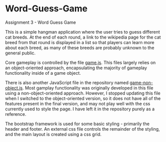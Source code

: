 # Word-Guess-Game

Assignment 3 - Word Guess Game

This is a simple hangman application where the user tries to guess different cat breeds. At the end of each round, a link to the wikipedia page for the cat breed from that round is displayed in a list so that players can learn more about each breed, as many of these breeds are probably unknown to the general public.

Core gameplay is controlled by the file [game.js](assets/javascript/game.js).  This files largely relies on an object-oriented approach, encapsulating the majority of gameplay functionality inside of a game object.

There is also another JavaScript file in the repository named [game-non-object.js](assets/javascript/game-non-object.js).  Most gamplay functionality was originally developed in this file using a non-object-oriented approach.  However, I stopped updating this file when I switched to the object-oriented version, so it does not have all of the features present in the final version, and may not play well with the css currently used to style the page.  I have left it in the repository purely as a reference.

The bootstrap framework is used for some basic styling - primarily the header and footer. An external css file controls the remainder of the styling, and the main layout is created using a css grid.